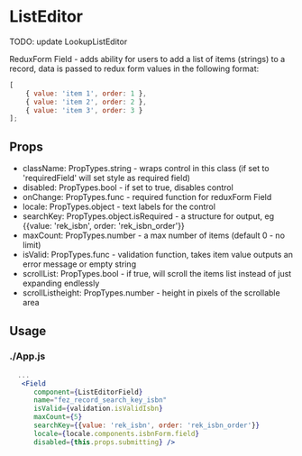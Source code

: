 # ListEditor

TODO: update LookupListEditor

ReduxForm Field - adds ability for users to add a list of items (strings) to a record,
data is passed to redux form values in the following format:

```javascript
[
    { value: 'item 1', order: 1 },
    { value: 'item 2', order: 2 },
    { value: 'item 3', order: 3 }
];
```

## Props

- className: PropTypes.string - wraps control in this class (if set to 'requiredField' will set style as required field)
- disabled: PropTypes.bool - if set to true, disables control
- onChange: PropTypes.func - required function for reduxForm Field
- locale: PropTypes.object - text labels for the control
- searchKey: PropTypes.object.isRequired - a structure for output, eg {{value: 'rek_isbn', order: 'rek_isbn_order'}}
- maxCount: PropTypes.number - a max number of items (default 0 - no limit)
- isValid: PropTypes.func - validation function, takes item value outputs an error message or empty string
- scrollList: PropTypes.bool - if true, will scroll the items list instead of just expanding endlessly
- scrollListheight: PropTypes.number - height in pixels of the scrollable area

## Usage

### ./App.js

```jsx
  ...
   <Field
      component={ListEditorField}
      name="fez_record_search_key_isbn"
      isValid={validation.isValidIsbn}
      maxCount={5}
      searchKey={{value: 'rek_isbn', order: 'rek_isbn_order'}}
      locale={locale.components.isbnForm.field}
      disabled={this.props.submitting} />
```
